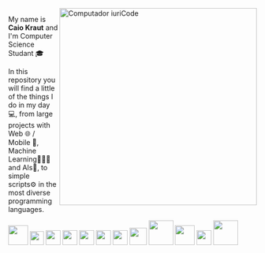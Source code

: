 <img src="https://image.freepik.com/free-vector/happy-freelancer-with-computer-home-young-man-sitting-armchair-using-laptop-chatting-online-smiling-vector-illustration-distance-work-online-learning-freelance_74855-8401.jpg" min-width="400px" max-width="400px" width="400px" align="right" alt="Computador iuriCode">

<p align="left">My name is <strong>Caio Kraut</strong> and I'm Computer Science Studant 🎓</p>

<p align="left">
  In this repository you will find a little of the things I do in my day 💻, from large projects with Web 🌐 / Mobile 📱, Machine Learning👨🏻‍💻 and AIs🤖, to simple scripts⚙️ in the most diverse programming languages.
</p>
<p align="left">
  <img src="https://upload.wikimedia.org/wikipedia/commons/6/61/HTML5_logo_and_wordmark.svg" width="40px"/>
  <img src="https://upload.wikimedia.org/wikipedia/commons/d/d5/CSS3_logo_and_wordmark.svg" width="28px"/>
  <img src="https://focusnfe.com.br/wp-content/themes/novo-focus-nfe/novo/img/exemplos-de-codigo/java-topo.svg" width="30px"/>
  <img src="https://upload.wikimedia.org/wikipedia/commons/6/6a/JavaScript-logo.png" width="30px"/>
  <img src="https://seeklogo.com/images/C/c-sharp-c-logo-02F17714BA-seeklogo.com.png" width="30px"/>
  <img src="https://raw.githubusercontent.com/isocpp/logos/master/cpp_logo.png" width="30px"/>
  <img src="https://seeklogo.com/images/N/nodejs-logo-FBE122E377-seeklogo.com.png" width="30px"/>
  <img src="https://devkico.itexto.com.br/wp-content/uploads/2014/08/spring-boot-project-logo.png" width="35px"/>
  <img src="https://i0.wp.com/w3b.com.br/wp-content/uploads/2013/07/logo-php.png?ssl=1" width="50px"/>
  <img src="https://png2.cleanpng.com/sh/6197c96f7e3434c84f1f40f5cb1e4343/L0KzQYm3VcA3N6dqfZH0aYP2gLBuTgB6fJl0hp95cnBqgrL0jflvb15xedDwdXHqdX7qjB1xfaVqip95cnBqgrL0jflvb146eddvYXLkQoq5VvI2P18ASqIDN0C7R4K8UsU3PWc5UKQAOUm6PsH1h5==/kisspng-python-programming-language-computer-programming-5aefaba2926b57.9208708715256564825997.png" width="40px"/>
  <img src="https://upload.wikimedia.org/wikipedia/commons/d/d7/Android_robot.svg" width="30px"/>
  <img src="https://upload.wikimedia.org/wikipedia/commons/a/a7/React-icon.svg" width=50px"/>
</p>  
